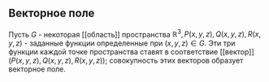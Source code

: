## Векторное поле
Пусть $G$ - некоторая [[область]] пространства $\mathbb{R}^3, P(x,y,z), Q(x,y,z), R(x,y,z)$ - заданные функции определенные при $(x,y,z) \in G$. Эти три функции каждой точке пространства ставят в соответствие [[вектор]] $(P(x,y,z), Q(x,y,z), R(x,y,z))$; совокупность этих векторов образует векторное поле.
